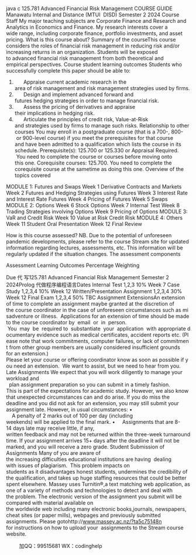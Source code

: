 java c
125.781 
Advanced Financial Risk Management 
COURSE GUIDE 
Manawatu Internal and Distance 
(MTUI  DISD) 
Semester 2 2024 
Course Staff 
My major teaching subjects are Corporate Finance and Research and Analytics in Economics and Finance. My research interests cover a wide range, including corporate finance, portfolio investments, and asset pricing.
What is this course about? 
Summary of the courseThis course considers the roles of financial risk management in reducing risk and/or increasing returns in an organization. Students will be exposed to advanced financial risk management from both theoretical and empirical perspectives.
Course student learning outcomes 
Students who successfully complete this paper should be able to:
1)       Appraise current academic research in the area of risk management and risk management strategies used by firms.
2)       Design and implement advanced forward and futures hedging strategies in order to manage financial risk.
3)       Assess the pricing of derivatives and appraise their implications in hedging risk.
4)       Articulate the principles of credit risk, Value-at-Risk and strategies used by firms to manage such risks.
Relationship to other courses 
You may enroll in a postgraduate course (that is a 700-, 800- or 900-level course) if you meet the prerequisites for that course and have been admitted to a qualification which lists the course in its schedule. 
Prerequisite(s): 125.700 or 125.330 or Appraisal Required.  You need to complete the course or courses before moving onto this one.
Corequisite courses: 125.700. You need to complete the corequisite course at the sametime as doing this one.
Overview of the topics covered

MODULE 1: Futures and Swaps 
Week 1 
Derivative Contracts and Markets 
Week 2 
Futures and Hedging Strategies using Futures 
Week 3 
Interest Rate and Interest Rate Futures 
Week 4 
Pricing of Futures 
Week 5 
Swaps 
MODULE 2: Options 
Week 6 
Stock Options 
Week 7 
Internal Test 
Week 8 
Trading Strategies involving Options 
Week 9 
Pricing of Options 
MODULE 3: VaR and Credit Risk 
Week 10 
Value at Risk  Credit Risk 
MODULE 4: Others 
Week 11 
Student Oral Presentation 
Week 12 
Final Review 

How is this course assessed? NB. Due to the potential of unforeseen pandemic developments, please refer to the course Stream site for updated information regarding lectures, assessments, etc. This information will be regularly updated if the situation changes. The assessment components 

Assessment 
Learning Outcomes 
Percentage Weighting 

Due 代 写125.781 Advanced Financial Risk Management Semester 2 2024Prolog
代做程序编程语言Dates 
Internal Test 
1,2,3 
10% 
Week 7 
Case Study 
1,2,3,4 
10% 
Week 12 
Written/Presentation Assignment 
1,2,3,4 
30% 
Week 12 
Final Exam 
1,2,3,4 
50% 
TBC 
Assignment ExtensionsAn extension of time to complete an assignment maybe granted at the discretion of the course coordinator in the case of unforeseen circumstances such as misadventure or illness.  Applications for an extension of time should be made to the course coordinator by  email  or  in  person.  You  may  be  required to  substantiate  your  application  with appropriate documentary evidence such as medical certificates, accident reports etc. (Please note that work commitments, computer failures, or lack of commitment from other group members are usually considered insufficient grounds for an extension.)
Please let your course or offering coordinator know as soon as possible if you need an extension.  We want to assist, but we need to hear from you.
Late Assignments We expect that you will work diligently to manage your workload and   plan assignment preparation so you can submit in a timely fashion. This is part of the expectations for academic study. However, we also know that unexpected circumstances can and do arise.
If you do miss the deadline and you did not ask for an extension, you may still submit your assignment late. However, in usual circumstances:
•     A penalty of 2 marks out of 100 per day (including weekends) will be applied to the final mark.
•     Assignments that are 8-14 days late may receive little, if any, written feedback and may not be returned within the three-week turnaround time.
If your assignment arrives 15+ days after the deadline it will not be marked, and you will receive a zero grade. 
Student Submission of Assignments 
Many of you are aware of the increasing difficulties educational institutions are having  dealing with issues of plagiarism.  This problem impacts on students as it disadvantages honest students, undermines the credibility of the qualification, and takes up huge staffing resources that could be better spent elsewhere. Massey uses Turnitin®,a text matching web application, as one of a variety of methods and technologies to detect and deal with the problem. The electronic version of the assignment you submit will be compared with material available on the worldwide web including many electronic books,journals, newspapers, cheat sites (or paper mills), webpages and previously submitted assignments.
Please gotohttp://www.massey.ac.nz/?ta5c75148n for instructions on how to upload your  assignments to the Stream course website.



         
加QQ：99515681  WX：codinghelp
